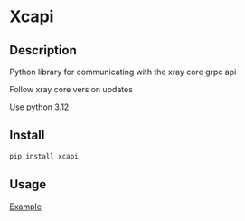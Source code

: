 # Xcapi

## Description

Python library for communicating with the xray core grpc api

Follow xray core version updates

Use python 3.12

## Install
```bash
pip install xcapi
```
## Usage
[Example](https://github.com/Acer-Platanoides/xcapi/tree/main/test)